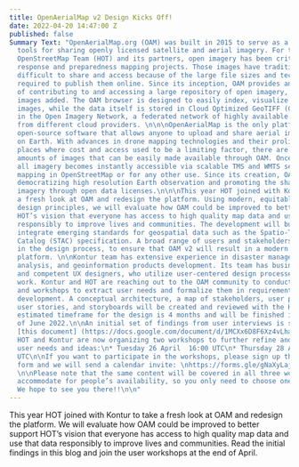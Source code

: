```yaml
---
title: OpenAerialMap v2 Design Kicks Off!
date: 2022-04-20 14:47:00 Z
published: false
Summary Text: "OpenAerialMap.org (OAM) was built in 2015 to serve as a platform and
  tools for sharing openly licensed satellite and aerial imagery. For the Humanitarian
  OpenStreetMap Team (HOT) and its partners, open imagery has been critical for disaster
  response and preparedness mapping projects. Those images have traditionally been
  difficult to share and access because of the large file sizes and technical skills
  required to publish them online. Since its inception, OAM provides an easy means
  of contributing to and accessing a large repository of open imagery, with over 11,000
  images added. The OAM browser is designed to easily index, visualize and filter
  images, while the data itself is stored in Cloud Optimized GeoTIFF (COG) format
  in the Open Imagery Network, a federated network of highly available imagery buckets
  from different cloud providers. \n\n\nOpenAerialMap is the only platform built on
  open-source software that allows anyone to upload and share aerial imagery of anywhere
  on Earth. With advances in drone mapping technologies and their proliferation in
  places where cost and access used to be a limiting factor, there are now massive
  amounts of images that can be easily made available through OAM. Once uploaded,
  all imagery becomes instantly accessible via scalable TMS and WMTS services for
  mapping in OpenStreetMap or for any other use. Since its creation, OAM has been
  democratizing high resolution Earth observation and promoting the sharing of aerial
  imagery through open data licenses.\n\n\nThis year HOT joined with Kontur to take
  a fresh look at OAM and redesign the platform. Using modern, equitable, human-centered
  design principles, we will evaluate how OAM could be improved to better support
  HOT’s vision that everyone has access to high quality map data and use that data
  responsibly to improve lives and communities. The development will build on and
  integrate emerging standards for geospatial data such as the Spatio-Temporal Asset
  Catalog (STAC) specification. A broad range of users and stakeholders will be involved
  in the design process, to ensure that OAM v2 will result in a modern and accessible
  platform. \n\nKontur team has extensive experience in disaster management, geospatial
  analysis, and geoinformation products development. Its team has business analysts
  and competent UX designers, who utilize user-centered design processes in the daily
  work. Kontur and HOT are reaching out to the OAM community to conduct user interviews
  and workshops to extract user needs and formalize them in requirements ready for
  development. A conceptual architecture, a map of stakeholders, user personas, prioritized
  user stories, and storyboards will be created and reviewed with the HOT team. The
  estimated timeframe for the design is 4 months and will be finished in the middle
  of June 2022.\n\nAn initial set of findings from user interviews is summarized in
  [this document] (https://docs.google.com/document/d/1MCXx6D8F6Xz4vLhamT794IE_Zegp3eaSG9kV_QT0KUk/edit?usp=sharing).
  HOT and Kontur are now organizing two workshops to further refine and prioritize
  user needs and ideas:\n* Tuesday 26 April  16:00 UTC\n* Thursday 28 April 11:00
  UTC\n\nIf you want to participate in the workshops, please sign up through this
  form and we will send a calendar invite: \nhttps://forms.gle/gNaXyLajWGoVfwV7A.
  \n\nPlease note that the same content will be covered in all three workshops to
  accommodate for people’s availability, so you only need to choose one of the options!
  We hope to see you there!!\n\n"
---
```


This year HOT joined with Kontur to take a fresh look at OAM and redesign the platform. We will evaluate how OAM could be improved to better support HOT’s vision that everyone has access to high quality map data and use that data responsibly to improve lives and communities. Read the initial findings in this blog and join the user workshops at the end of April.